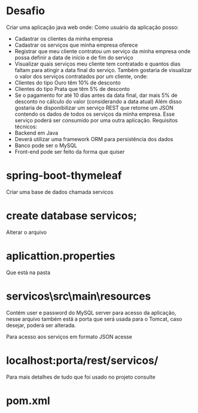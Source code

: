 # Desafio
Criar uma aplicação java web onde:
Como usuário da aplicação posso:
- Cadastrar os clientes da minha empresa
- Cadastrar os serviços  que minha empresa oferece
- Registrar que meu cliente contratou um serviço da minha empresa onde possa definir a data de início e de fim do serviço
- Visualizar quais serviços meu cliente tem contratado e quantos dias faltam para atingir a data final do serviço. 
Também gostaria de visualizar o valor  dos  serviços contratados por um cliente, onde:
- Clientes do tipo Ouro têm 10% de desconto
- Clientes do tipo Prata que têm 5% de desconto
- Se o pagamento for até 10  dias antes da data final, dar mais 5% de desconto no cálculo do valor (considerando a data atual)
Além disso gostaria de disponibilizar um serviço REST que retorne um JSON contendo os dados de todos os  serviços da minha empresa. Esse serviço poderá ser consumido por uma outra aplicação.
Requisitos técnicos:
- Backend em Java
- Deverá utilizar uma framework ORM para persistência dos dados
- Banco pode ser o MySQL
- Front-end pode ser feito da forma que quiser

# spring-boot-thymeleaf

Criar uma base de dados chamada servicos
# create database servicos;

Alterar o arquivo 
# aplicattion.properties 
Que está na pasta 
# servicos\src\main\resources
Contém user e password do MySQL server para acesso da aplicação, nesse arquivo também está a porta que será usada para o Tomcat, caso desejar, poderá ser alterada.

Para acesso aos serviços em formato JSON acesse
# localhost:porta/rest/servicos/

Para mais detalhes de tudo que foi usado no projeto consulte
# pom.xml
